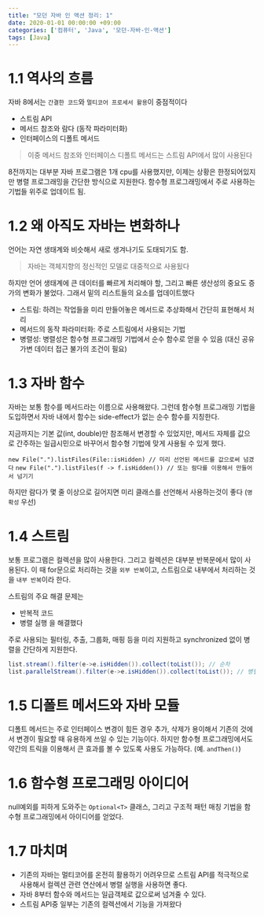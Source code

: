 ```yaml
---
title: "모던 자바 인 액션 정리: 1"
date: 2020-01-01 00:00:00 +09:00
categories: ['컴퓨터', 'Java', '모던-자바-인-액션']
tags: [Java]
---
```


# 1.1 역사의 흐름
자바 8에서는 `간결한 코드`와 `멀티코어 프로세서 활용`이 중점적이다
- 스트림 API
- 메서드 참조와 람다 (동작 파라미터화)
- 인터페이스의 디폴트 메서드
> 이중 메서드 참조와 인터페이스 디폴트 메서드는 스트림 API에서 많이 사용된다

8전까지는 대부분 자바 프로그램은 1개 cpu를 사용했지만, 이제는 상황은 한정되어있지만 병렬 프로그래밍을 간단한 방식으로 지원한다. 함수형 프로그래밍에서 주로 사용하는 기법들 위주로 업데이트 됨.


# 1.2 왜 아직도 자바는 변화하나
언어는 자연 생태계와 비슷해서 새로 생겨나기도 도태되기도 함.
> 자바는 객체지향의 정신적인 모델로 대중적으로 사용됬다

하지만 언어 생태계에 큰 데이터를 빠르게 처리해야 할, 그리고 빠른 생산성의 중요도 증가의 변화가 불었다. 그래서 밑의 리스트들의 요소를 업데이트했다
- 스트림: 하려는 작업들을 미리 만들어놓은 메서드로 추상화해서 간단히 표현해서 처리
- 메서드의 동작 파라미터화: 주로 스트림에서 사용되는 기법
- 병렬성: 병렬성은 함수형 프로그래밍 기법에서 순수 함수로 얻을 수 있음 (대신 공유 가변 데이터 접근 불가의 조건이 필요)


# 1.3 자바 함수
자바는 보통 함수를 메서드라는 이름으로 사용해왔다. 그런데 함수형 프로그래밍 기법을 도입하면서 자바 내에서 함수는 side-effect가 없는 순수 함수를 지칭한다.

지금까지는 기본 값(int, double)만 참조해서 변경할 수 있었지만, 메서드 자체를 값으로 간주하는 일급시민으로 바꾸어서 함수형 기법에 맞게 사용될 수 있게 했다.

`new File(".").listFiles(File::isHidden) // 미리 선언된 메서드를 값으로써 넘겼다`
`new File(".").listFiles(f -> f.isHidden()) // 또는 람다를 이용해서 만들어서 넘기기`


하지만 람다가 몇 줄 이상으로 길어지면 미리 클래스를 선언해서 사용하는것이 좋다 (`명확성` 우선)


# 1.4 스트림
보통 프로그램은 컬렉션을 많이 사용한다. 그리고 컬렉션은 대부분 반복문에서 많이 사용된다. 이 때 for문으로 처리하는 것을 `외부 반복`이고, 스트림으로 내부에서 처리하는 것을 `내부 반복`이라 한다. 

스트림의 주요 해결 문제는 
- 반복적 코드
- 병렬 실행
을 해결했다

주로 사용되는 필터링, 추출, 그룹화, 매핑 등을 미리 지원하고 synchronized 없이 병렬을 간단하게 지원한다.
```java
list.stream().filter(e->e.isHidden()).collect(toList()); // 순차
list.parallelStream().filter(e->e.isHidden()).collect(toList()); // 병렬
```


# 1.5 디폴트 메서드와 자바 모듈
디폴트 메서드는 주로 인터페이스 변경이 힘든 경우 추가, 삭제가 용이해서 기존의 것에서 변경이 필요할 때 유용하게 쓰일 수 있는 기능이다. 하지만 함수형 프로그래밍에서도 약간의 트릭을 이용해서 큰 효과를 볼 수 있도록 사용도 가능하다. (예. `andThen()`)



# 1.6 함수형 프로그래밍 아이디어
null예외를 피하게 도와주는 `Optional<T>` 클래스, 그리고 구조적 패턴 매칭 기법을 함수형 프로그래밍에서 아이디어를 얻었다.


# 1.7 마치며
- 기존의 자바는 멀티코어를 온전히 활용하기 어려우므로 스트림 API를 적극적으로 사용해서 컬렉션 관련 연산에서 병렬 실행을 사용하면 좋다.
- 자바 8부터 함수와 메서드는 일급객체로 값으로써 넘겨줄 수 있다.
- 스트림 API중 일부는 기존의 컬렉션에서 기능을 가져왔다